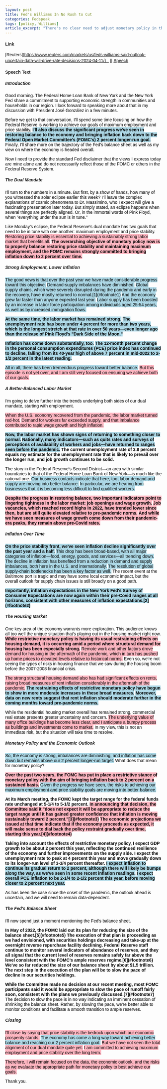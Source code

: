 ```yaml
---
layout: post
title: Fed's Williams In No Rush to Cut
categories: Fedspeak
tags: [policy, Williams]
article_excerpt: "There's no clear need to adjust monetary policy in the very near term, New York Fed President John Williams told reporters on Thursday, a day after disappointingly strong consumer price inflation prompted traders and some analysts to predict a later start to Fed rate cuts, and likely fewer of them."
---
```


<style>
    body {
        font-family: Arial, sans-serif;
    }
    .neutral {
        color: black; /* Ensuring text color is readable */
    }
    .dovish {
        background-color: lightblue; /* Changed from color to background-color */
        color: black; /* Ensuring text color is readable */
    }
    .most-dovish {
        background-color: blue; /* Changed from color to background-color */
        color: white; /* Changing text color to white for readability */
    }
    .hawkish {
        background-color: lightpink; /* Changed from color to background-color */
        color: black; /* Ensuring text color is readable */
    }
    .most-hawkish {
        background-color: red; /* Changed from color to background-color */
        color: white; /* Changing text color to white for readability */
    }
    .bold {
        font-weight: bold;
    }
  .underscored {
  text-decoration: underline;
}
  
</style>

#### Link
[Reuters](https://www.reuters.com/markets/us/feds-williams-said-outlook-uncertain-data-will-drive-rate-decisions-2024-04-11/） || [Speech](https://www.newyorkfed.org/newsevents/speeches/2024/wil240411)

#### Speech Text
##### Introduction

<p><span class="neutral">Good morning.</span> <span class="neutral">The Federal Home Loan Bank of New York and the New York Fed share a commitment to supporting economic strength in communities and households in our region.</span> <span class="neutral">I look forward to speaking more about that in my discussion with President José González in a few minutes.</span></p>

<p><span class="neutral">Before we get to that conversation, I'll spend some time focusing on how the Federal Reserve is working to achieve our goals of maximum employment and price stability.</span> <span class="dovish bold">I'll also discuss the significant progress we've seen in restoring balance to the economy and bringing inflation back down to the Federal Open Market Committee's (FOMC's) 2 percent longer-run goal.</span> <span class="neutral">Finally, I'll share more on the trajectory of the Fed's balance sheet as well as my view on where the economy is headed overall.</span></p>

<p><span class="neutral">Now I need to provide the standard Fed disclaimer that the views I express today are mine alone and do not necessarily reflect those of the FOMC or others in the Federal Reserve System.</span></p>

##### The Dual Mandate

<p><span class="neutral">I'll turn to the numbers in a minute.</span> <span class="neutral">But first, by a show of hands, how many of you witnessed the solar eclipse earlier this week?</span> <span class="neutral">I'll leave the complex explanations of cosmic phenomena to Dr. Massimino, who I expect will give a fascinating presentation later today.</span> <span class="neutral">But simply stated, an eclipse happens when several things are perfectly aligned.</span> <span class="neutral">Or, in the immortal words of Pink Floyd, when "everything under the sun is in tune."</span></p>

<p><span class="neutral">Like Monday's eclipse, the Federal Reserve's dual mandate has two goals that need to be in tune with one another: maximum employment and price stability.</span> <span class="hawkish">Restoring price stability is essential to achieving a sustainably strong labor market that benefits all.</span> <span class="hawkish bold">The overarching objective of monetary policy now is to properly balance restoring price stability and maintaining maximum employment, and the FOMC remains strongly committed to bringing inflation down to 2 percent over time.</span></p>

##### Strong Employment, Lower Inflation

<p><span class="dovish">The good news is that over the past year we have made considerable progress toward this objective.</span> <span class="dovish">Demand-supply imbalances have diminished.</span> <span class="dovish">Global supply chains, which were severely disrupted during the pandemic and early in the recovery, have mostly returned to normal.[1](#footnote1)</span> <span class="dovish">And the economy grew far faster than anyone expected last year.</span> <span class="dovish">Labor supply has been boosted by an increase in labor force participation among individuals aged 25-54 years, as well as by increased immigration flows.</span></p>

<p><span class="dovish bold">At the same time, the labor market has remained strong.</span> <span class="dovish bold">The unemployment rate has been under 4 percent for more than two years, which is the longest stretch at that rate in over 50 years—even longer ago than the release of Pink Floyd's "Dark Side of the Moon."</span></p>

<p><span class="dovish bold">Inflation has come down substantially, too.</span> <span class="dovish bold">The 12-month percent change in the personal consumption expenditures (PCE) price index has continued to decline, falling from its 40-year high of above 7 percent in mid-2022 to 2-1/2 percent in the latest reading.</span></p>

<p><span class="dovish">All in all, there has been tremendous progress toward better balance.</span> <span class="hawkish">But this episode is not yet over, and I am still very focused on ensuring we achieve both of our goals.</span></p>

##### A Better-Balanced Labor Market

<p><span class="neutral">I'm going to delve further into the trends underlying both sides of our dual mandate, starting with employment.</span></p>

<p><span class="hawkish">When the U.S. economy recovered from the pandemic, the labor market turned red-hot.</span> <span class="hawkish">Demand for workers far exceeded supply, and that imbalance contributed to rapid wage growth and high inflation.</span></p>

<p><span class="dovish bold">Now, the labor market has shown signs of returning to something closer to normal.</span> <span class="dovish bold">Nationally, many indicators—such as quits rates and surveys of perceptions of availability of workers and jobs—have returned to ranges seen before the pandemic.</span> <span class="neutral bold">The current unemployment rate of 3.8 percent equals my estimate for the unemployment rate that is likely to prevail over the longer run, and job growth continues to be solid.</span></p>

<p><span class="neutral">The story in the Federal Reserve's Second District—an area with similar boundaries to that of the Federal Home Loan Bank of New York—is much like the national one.</span> <span class="dovish">Our business contacts indicate that here, too, labor demand and supply are moving into better balance.</span> <span class="dovish">In particular, we are hearing from businesses that it is becoming less difficult to find qualified workers.</span></p>

<p><span class="hawkish bold">Despite the progress in restoring balance, two important indicators point to lingering tightness in the labor market: job openings and wage growth.</span> <span class="hawkish bold">Job vacancies, which reached record highs in 2022, have trended lower since then, but are still quite elevated relative to pre-pandemic norms.</span> <span class="hawkish bold">And while we have seen measures of wage growth come down from their pandemic-era peaks, they remain above pre-Covid rates.</span></p>

##### Inflation Over Time

<p><span class="dovish bold">On the price stability front, we've seen inflation decline significantly over the past year and a half.</span> <span class="dovish">This drop has been broad-based, with all major categories of inflation—food, energy, goods, and services—all trending down.</span> <span class="dovish">The decline in inflation has benefited from a reduction in demand and supply imbalances, both here in the U.S. and internationally.</span> <span class="dovish">The resolution of global supply-chain bottlenecks has been a key factor as well.</span> <span class="neutral">The recent event at the Baltimore port is tragic and may have some local economic impact, but the overall outlook for supply chain issues is still broadly on a good path.</span></p>

<p><span class="dovish bold">Importantly, inflation expectations in the New York Fed's Survey of Consumer Expectations are now again within their pre-Covid ranges at all horizons, consistent with other measures of inflation expectations.[2](#footnote2)</span></p>

##### The Housing Market

<p><span class="neutral">One key area of the economy warrants more exploration.</span> <span class="neutral">This audience knows all too well the unique situation that's playing out in the housing market right now.</span> <span class="hawkish bold">While restrictive monetary policy is having its usual restraining effects on housing demand, it is occurring amid a period where structural demand for housing has been especially strong.</span> <span class="hawkish">Remote work and other factors drove demand for housing in the aftermath of the pandemic, which in turn has pushed up home prices to elevated levels relative to historical norms.</span> <span class="neutral">Even so, we're not seeing the types of risks in housing finance that we saw during the housing boom before the 2007-2008 financial crisis.</span></p>

<p><span class="hawkish">The strong structural housing demand also has had significant effects on rents, raising broad measures of rent inflation considerably in the aftermath of the pandemic.</span> <span class="dovish bold">The restraining effects of restrictive monetary policy have begun to show in more moderate increases in these broad measures.</span> <span class="dovish bold">Moreover, data on new rents suggest that rent inflation should moderate further in the coming months toward pre-pandemic norms.</span></p>

<p><span class="neutral">While the residential housing market overall has remained strong, commercial real estate presents greater uncertainty and concern.</span> <span class="hawkish">The underlying value of many office buildings has become less clear, and I anticipate a bumpy process as buildings and investments come to market.</span> <span class="neutral">In my view, this is not an immediate risk, but the situation will take time to resolve.</span></p>

##### Monetary Policy and the Economic Outlook

<p><span class="dovish">So, the economy is strong, imbalances are diminishing, and inflation has come down but remains above our 2 percent longer-run target.</span> <span class="neutral">What does that mean for monetary policy?</span></p>

<p><span class="hawkish bold">Over the past two years, the FOMC has put in place a restrictive stance of monetary policy with the aim of bringing inflation back to 2 percent on a sustained basis.</span> <span class="dovish">Given the progress we have seen, the risks to achieving our maximum employment and price stability goals are moving into better balance.</span></p>

<p><span class="neutral bold">At its March meeting, the FOMC kept the target range for the federal funds rate unchanged at 5-1/4 to 5-1/2 percent.</span> <span class="hawkish bold">In announcing that decision, the Committee said it "does not expect it will be appropriate to reduce the target range until it has gained greater confidence that inflation is moving sustainably toward 2 percent."[3](#footnote3)</span> <span class="hawkish bold">The economic projections we issued at that time indicate that if the economy proceeds as expected, it will make sense to dial back the policy restraint gradually over time, starting this year.[4](#footnote4)</span></p>

<p><span class="neutral bold">Taking into account the effects of restrictive monetary policy, I expect GDP growth to be about 2 percent this year, reflecting the continued resilience of the economy and further improvements on the supply side.</span> <span class="neutral bold">I expect the unemployment rate to peak at 4 percent this year and move gradually down to its longer-run level of 3-3/4 percent thereafter.</span> <span class="dovish bold">I expect inflation to continue its gradual return to 2 percent, although there will likely be bumps along the way, as we've seen in some recent inflation readings.</span> <span class="dovish bold">I expect overall PCE inflation to be 2-1/4 to 2-1/2 percent this year, before moving closer to 2 percent next year.</span></p>

<p><span class="neutral">As has been the case since the onset of the pandemic, the outlook ahead is uncertain, and we will need to remain data-dependent.</span></p>

##### The Fed's Balance Sheet 

<p><span class="neutral">I'll now spend just a moment mentioning the Fed's balance sheet.</span></p>

<p><span class="neutral bold">In May of 2022, the FOMC laid out its plan for reducing the size of the balance sheet.[5](#footnote5)</span> <span class="neutral bold">The execution of that plan is proceeding as we had envisioned, with securities holdings decreasing and take-up at the overnight reverse repurchase facility declining.</span> <span class="neutral bold">Federal Reserve staff continue to monitor several indicators of abundance of reserves, and they all signal that the current level of reserves remains safely far above the level consistent with the FOMC's ample reserves regime.[6](#footnote6)</span> <span class="neutral bold">We've so far reduced the size of our balance sheet by about $1.5 trillion.</span> <span class="neutral bold">The next step in the execution of the plan will be to slow the pace of decline in our securities holdings.</span></p>

<p><span class="neutral bold">While the Committee made no decision at our recent meeting, most FOMC participants said it would be appropriate to slow the pace of runoff fairly soon, consistent with the plans we previously discussed.[7](#footnote7)</span> <span class="neutral">The decision to slow the pace is in no way indicating an imminent cessation of shrinking the balance sheet.</span> <span class="neutral">Rather, by slowing the pace, we're better able to monitor conditions and facilitate a smooth transition to ample reserves.</span></p>

##### Closing

<p><span class="hawkish">I'll close by saying that price stability is the bedrock upon which our economic prosperity stands.</span> <span class="dovish">The economy has come a long way toward achieving better balance and reaching our 2 percent inflation goal.</span> <span class="hawkish">But we have not seen the total alignment of our dual mandate quite yet.</span> <span class="hawkish">I am committed to achieving maximum employment and price stability over the long term.</span></p>

<p><span class="hawkish">Therefore, I will remain focused on the data, the economic outlook, and the risks as we evaluate the appropriate path for monetary policy to best achieve our goals.</span></p>

<p><span class="neutral">Thank you.</span></p>

  

